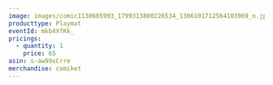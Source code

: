 ```yaml
---
image: images/comic1130605993_1799313800226534_1306101712564103969_n.jpg
producttype: Playmat
eventId: mkb4XfKk_
pricings:
  - quantity: 1
    price: 65
asin: s-aw99xCrre
merchandise: comiket
---
```

